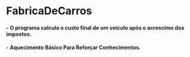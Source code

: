 # FabricaDeCarros

#### - O programa calcula o custo final de um veiculo após o acrescimo dos impostos.
#### - Aquecimento Básico Para Reforçar Conhecimentos.
